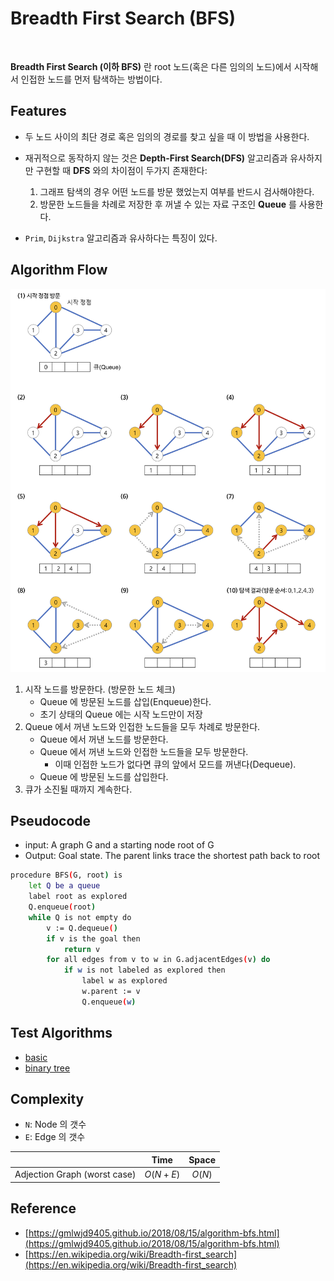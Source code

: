 
# Breadth First Search (BFS)

<p align="center">
<img src = "https://upload.wikimedia.org/wikipedia/commons/4/46/Animated_BFS.gif" alt="">
</p>

**Breadth First Search (이하 BFS)** 란 root 노드(혹은 다른 임의의 노드)에서 시작해서 인접한 노드를 먼저 탐색하는 방법이다. 


## Features
- 두 노드 사이의 최단 경로 혹은 임의의 경로를 찾고 싶을 때 이 방법을 사용한다. 
- 재귀적으로 동작하지 않는 것은 **Depth-First Search(DFS)** 알고리즘과 유사하지만 구현할 때 **DFS** 와의 차이점이 두가지 존재한다: 
    1. 그래프 탐색의 경우 어떤 노드를 방문 했었는지 여부를 반드시 검사해야한다.
    2. 방문한 노드들을 차례로 저장한 후 꺼낼 수 있는 자료 구조인 **Queue** 를 사용한다.

- `Prim`, `Dijkstra` 알고리즘과 유사하다는 특징이 있다.

## Algorithm Flow
<p align="center">
<img src = "./src/BFS.png" alt="">
</p>

1. 시작 노드를 방문한다. (방문한 노드 체크)
    - Queue 에 방문된 노드를 삽입(Enqueue)한다.
    - 초기 상태의 Queue 에는 시작 노드만이 저장
2. Queue 에서 꺼낸 노드와 인접한 노드들을 모두 차례로 방문한다.
    - Queue 에서 꺼낸 노드를 방문한다.
    - Queue 에서 꺼낸 노드와 인접한 노드들을 모두 방문한다.
        - 이때 인접한 노드가 없다면 큐의 앞에서 모드를 꺼낸다(Dequeue).
    - Queue 에 방문된 노드를 삽입한다. 
3. 큐가 소진될 때까지 계속한다.

## Pseudocode
- input: A graph G and a starting node root of G
- Output: Goal state. The parent links trace the shortest path back to root

```bash
procedure BFS(G, root) is
    let Q be a queue
    label root as explored
    Q.enqueue(root)
    while Q is not empty do
        v := Q.dequeue()
        if v is the goal then
            return v
        for all edges from v to w in G.adjacentEdges(v) do
            if w is not labeled as explored then
                label w as explored
                w.parent := v
                Q.enqueue(w)
```

## Test Algorithms

- [basic](./main.py)
- [binary tree](./binary_tree.py)

## Complexity
- `N`: Node 의 갯수
- `E`: Edge 의 갯수

||Time|Space|
|:---|:---:|:---:|
|Adjection Graph (worst case)|$O(N+E)$|$O(N)$|


## Reference
- [https://gmlwjd9405.github.io/2018/08/15/algorithm-bfs.html](https://gmlwjd9405.github.io/2018/08/15/algorithm-bfs.html) 
- [https://en.wikipedia.org/wiki/Breadth-first_search](https://en.wikipedia.org/wiki/Breadth-first_search)